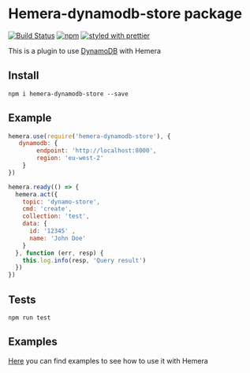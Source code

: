 # Hemera-dynamodb-store package

[![Build Status](https://travis-ci.org/hemerajs/hemera-dynamodb-store.svg?branch=master)](https://travis-ci.org/hemerajs/hemera-dynamodb-store)
[![npm](https://img.shields.io/npm/v/hemera-dynamodb-store.svg?maxAge=3600)](https://www.npmjs.com/package/hemera-dynamodb-store)
[![styled with prettier](https://img.shields.io/badge/styled_with-prettier-ff69b4.svg)](#badge)

This is a plugin to use [DynamoDB](https://aws.amazon.com/dynamodb/) with Hemera 

## Install

```
npm i hemera-dynamodb-store --save
```

## Example

```js
hemera.use(require('hemera-dynamodb-store'), {
   dynamodb: {
        endpoint: 'http://localhost:8000',
        region: 'eu-west-2'
    }
})

hemera.ready(() => {
  hemera.act({
    topic: 'dynamo-store',
    cmd: 'create',
    collection: 'test',
    data: {
      id: '12345' , 
      name: 'John Doe'
    }
  }, function (err, resp) {
    this.log.info(resp, 'Query result')
  })
})

```

## Tests

```
npm run test
```

## Examples

[Here](https://aws.amazon.com/dynamodb/) you can find examples to see how to use it with Hemera 